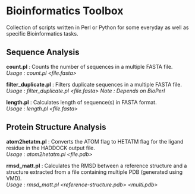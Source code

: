 # Bioinformatics Toolbox

Collection of scripts written in Perl or Python for some everyday as well as specific Bioinformatics tasks.

## Sequence Analysis

**count.pl** : Counts the number of sequences in a multiple FASTA file.  
*Usage : count.pl <file.fasta>*

**filter_duplicate.pl** : Filters duplicate sequences in a multiple FASTA file.  
*Usage : filter_duplicate.pl <file.fasta>*
*Note : Depends on BioPerl*

**length.pl** : Calculates length of sequence(s) in FASTA format.  
*Usage : length.pl <file.fasta>*

## Protein Structure Analysis

**atom2hetatm.pl** : Converts the ATOM flag to HETATM flag for the ligand residue in the HADDOCK output file.  
*Usage : atom2hetatm.pl <file.pdb> <residue name>*

**rmsd_matt.pl** : Calculates the RMSD between a reference structure and a structure extracted from a file containing multiple PDB (generated using VMD).  
*Usage : rmsd_matt.pl <reference-structure.pdb> <multi.pdb>*
